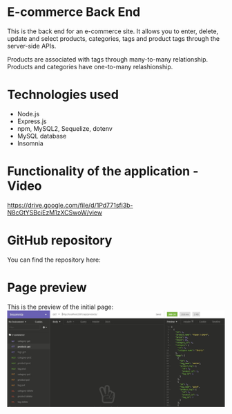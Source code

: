 # E-commerce Back End 

This is the back end for an e-commerce site. It allows you to enter, delete, update and select products, categories, tags and product tags through the server-side APIs.

Products are associated with tags through many-to-many relationship. Products and categories have one-to-many relashionship.

# Technologies used

* Node.js
* Express.js
* npm, MySQL2, Sequelize, dotenv
* MySQL database
* Insomnia

# Functionality of the application - Video

https://drive.google.com/file/d/1Pd771sfi3b-N8cGtYSBciEzM1zXCSwoW/view

# GitHub repository

You can find the repository here: 

# Page preview

This is the preview of the initial page:
<img src="./ApplicationPreview.JPG">
